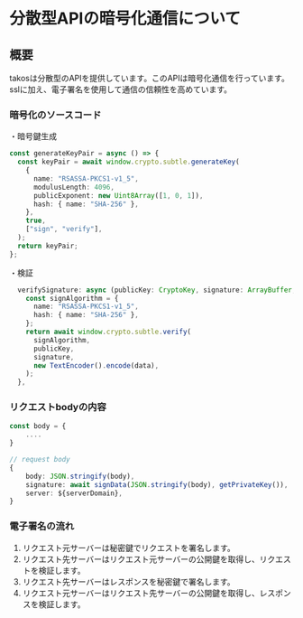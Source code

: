 # 分散型APIの暗号化通信について

## 概要

takosは分散型のAPIを提供しています。このAPIは暗号化通信を行っています。
sslに加え、電子署名を使用して通信の信頼性を高めています。

### 暗号化のソースコード
・暗号鍵生成
```typescript
const generateKeyPair = async () => {
  const keyPair = await window.crypto.subtle.generateKey(
    {
      name: "RSASSA-PKCS1-v1_5",
      modulusLength: 4096,
      publicExponent: new Uint8Array([1, 0, 1]),
      hash: { name: "SHA-256" },
    },
    true,
    ["sign", "verify"],
  );
  return keyPair;
};

```
・検証
```typescript
  verifySignature: async (publicKey: CryptoKey, signature: ArrayBuffer, data: string): Promise<boolean> => {
    const signAlgorithm = {
      name: "RSASSA-PKCS1-v1_5",
      hash: { name: "SHA-256" },
    };
    return await window.crypto.subtle.verify(
      signAlgorithm,
      publicKey,
      signature,
      new TextEncoder().encode(data),
    );
  },
```

### リクエストbodyの内容
```typescript
const body = {
    ....
}

// request body
{
    body: JSON.stringify(body),
    signature: await signData(JSON.stringify(body), getPrivateKey()),
    server: ${serverDomain},
}
```

### 電子署名の流れ

1. リクエスト元サーバーは秘密鍵でリクエストを署名します。
2. リクエスト先サーバーはリクエスト元サーバーの公開鍵を取得し、リクエストを検証します。
3. リクエスト先サーバーはレスポンスを秘密鍵で署名します。
4. リクエスト元サーバーはリクエスト先サーバーの公開鍵を取得し、レスポンスを検証します。
